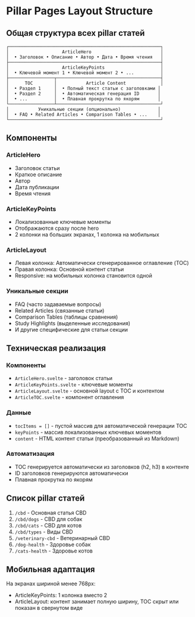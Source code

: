 # Pillar Pages Layout Structure

## Общая структура всех pillar статей

```
┌─────────────────────────────────────────────────────────┐
│                    ArticleHero                          │
│  • Заголовок • Описание • Автор • Дата • Время чтения   │
├─────────────────────────────────────────────────────────┤
│                    ArticleKeyPoints                     │
│  • Ключевой момент 1 • Ключевой момент 2 • ...          │
├─────────────────┬───────────────────────────────────────┤
│      TOC        │           Article Content             │
│  • Раздел 1     │  • Полный текст статьи с заголовками │
│  • Раздел 2     │  • Автоматическая генерация ID       │
│  • ...          │  • Плавная прокрутка по якорям       │
└─────────────────┴───────────────────────────────────────┘
│           Уникальные секции (опционально)              │
│  • FAQ • Related Articles • Comparison Tables • ...    │
└─────────────────────────────────────────────────────────┘
```

## Компоненты

### ArticleHero
- Заголовок статьи
- Краткое описание
- Автор
- Дата публикации
- Время чтения

### ArticleKeyPoints
- Локализованные ключевые моменты
- Отображаются сразу после hero
- 2 колонки на больших экранах, 1 колонка на мобильных

### ArticleLayout
- Левая колонка: Автоматически сгенерированное оглавление (TOC)
- Правая колонка: Основной контент статьи
- Responsive: на мобильных колонка становится одной

### Уникальные секции
- FAQ (часто задаваемые вопросы)
- Related Articles (связанные статьи)
- Comparison Tables (таблицы сравнения)
- Study Highlights (выделенные исследования)
- И другие специфические для статьи секции

## Техническая реализация

### Компоненты
- `ArticleHero.svelte` - заголовок статьи
- `ArticleKeyPoints.svelte` - ключевые моменты
- `ArticleLayout.svelte` - основной layout с TOC и контентом
- `ArticleTOC.svelte` - компонент оглавления

### Данные
- `tocItems = []` - пустой массив для автоматической генерации TOC
- `keyPoints` - массив локализованных ключевых моментов
- `content` - HTML контент статьи (преобразованный из Markdown)

### Автоматизация
- TOC генерируется автоматически из заголовков (h2, h3) в контенте
- ID заголовков генерируются автоматически
- Плавная прокрутка по якорям

## Список pillar статей

1. `/cbd` - Основная статья CBD
2. `/cbd/dogs` - CBD для собак
3. `/cbd/cats` - CBD для котов
4. `/cbd/types` - Виды CBD
5. `/veterinary-cbd` - Ветеринарный CBD
6. `/dog-health` - Здоровье собак
7. `/cats-health` - Здоровье котов

## Мобильная адаптация

На экранах шириной менее 768px:
- ArticleKeyPoints: 1 колонка вместо 2
- ArticleLayout: контент занимает полную ширину, TOC скрыт или показан в свернутом виде
